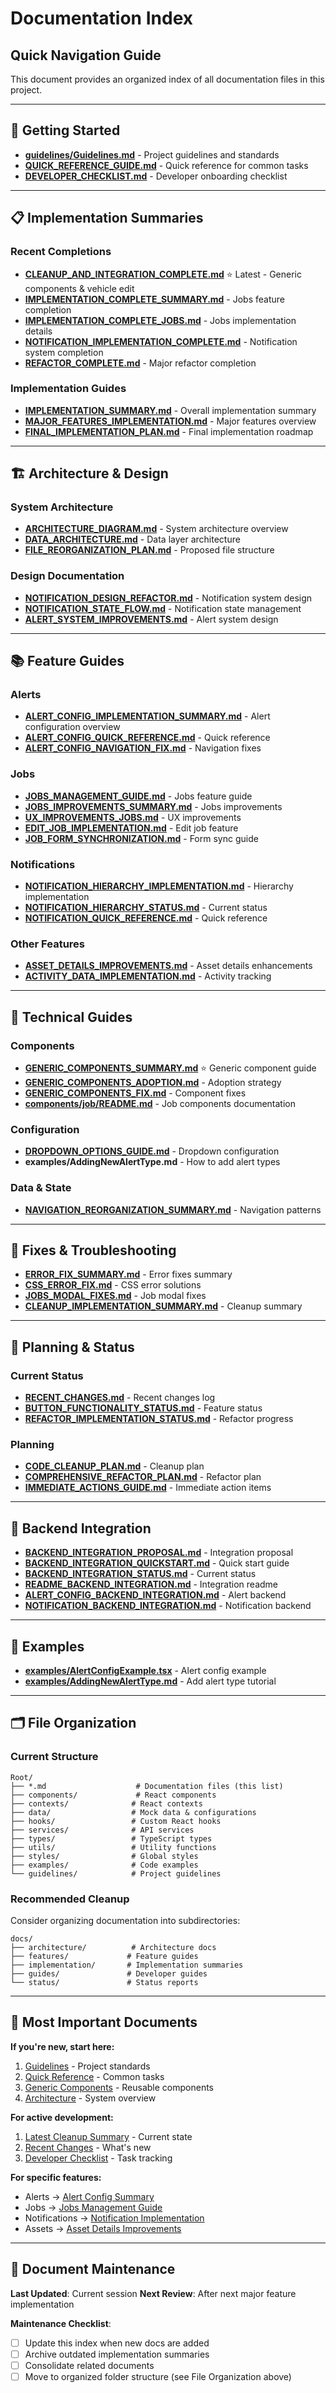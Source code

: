 # Documentation Index

## Quick Navigation Guide

This document provides an organized index of all documentation files in this project.

---

## 🚀 Getting Started

- **[guidelines/Guidelines.md](guidelines/Guidelines.md)** - Project guidelines and standards
- **[QUICK_REFERENCE_GUIDE.md](QUICK_REFERENCE_GUIDE.md)** - Quick reference for common tasks
- **[DEVELOPER_CHECKLIST.md](DEVELOPER_CHECKLIST.md)** - Developer onboarding checklist

---

## 📋 Implementation Summaries

### Recent Completions
- **[CLEANUP_AND_INTEGRATION_COMPLETE.md](CLEANUP_AND_INTEGRATION_COMPLETE.md)** ⭐ Latest - Generic components & vehicle edit
- **[IMPLEMENTATION_COMPLETE_SUMMARY.md](IMPLEMENTATION_COMPLETE_SUMMARY.md)** - Jobs feature completion
- **[IMPLEMENTATION_COMPLETE_JOBS.md](IMPLEMENTATION_COMPLETE_JOBS.md)** - Jobs implementation details
- **[NOTIFICATION_IMPLEMENTATION_COMPLETE.md](NOTIFICATION_IMPLEMENTATION_COMPLETE.md)** - Notification system completion
- **[REFACTOR_COMPLETE.md](REFACTOR_COMPLETE.md)** - Major refactor completion

### Implementation Guides
- **[IMPLEMENTATION_SUMMARY.md](IMPLEMENTATION_SUMMARY.md)** - Overall implementation summary
- **[MAJOR_FEATURES_IMPLEMENTATION.md](MAJOR_FEATURES_IMPLEMENTATION.md)** - Major features overview
- **[FINAL_IMPLEMENTATION_PLAN.md](FINAL_IMPLEMENTATION_PLAN.md)** - Final implementation roadmap

---

## 🏗️ Architecture & Design

### System Architecture
- **[ARCHITECTURE_DIAGRAM.md](ARCHITECTURE_DIAGRAM.md)** - System architecture overview
- **[DATA_ARCHITECTURE.md](DATA_ARCHITECTURE.md)** - Data layer architecture
- **[FILE_REORGANIZATION_PLAN.md](FILE_REORGANIZATION_PLAN.md)** - Proposed file structure

### Design Documentation
- **[NOTIFICATION_DESIGN_REFACTOR.md](NOTIFICATION_DESIGN_REFACTOR.md)** - Notification system design
- **[NOTIFICATION_STATE_FLOW.md](NOTIFICATION_STATE_FLOW.md)** - Notification state management
- **[ALERT_SYSTEM_IMPROVEMENTS.md](ALERT_SYSTEM_IMPROVEMENTS.md)** - Alert system design

---

## 📚 Feature Guides

### Alerts
- **[ALERT_CONFIG_IMPLEMENTATION_SUMMARY.md](ALERT_CONFIG_IMPLEMENTATION_SUMMARY.md)** - Alert configuration overview
- **[ALERT_CONFIG_QUICK_REFERENCE.md](ALERT_CONFIG_QUICK_REFERENCE.md)** - Quick reference
- **[ALERT_CONFIG_NAVIGATION_FIX.md](ALERT_CONFIG_NAVIGATION_FIX.md)** - Navigation fixes

### Jobs
- **[JOBS_MANAGEMENT_GUIDE.md](JOBS_MANAGEMENT_GUIDE.md)** - Jobs feature guide
- **[JOBS_IMPROVEMENTS_SUMMARY.md](JOBS_IMPROVEMENTS_SUMMARY.md)** - Jobs improvements
- **[UX_IMPROVEMENTS_JOBS.md](UX_IMPROVEMENTS_JOBS.md)** - UX improvements
- **[EDIT_JOB_IMPLEMENTATION.md](EDIT_JOB_IMPLEMENTATION.md)** - Edit job feature
- **[JOB_FORM_SYNCHRONIZATION.md](JOB_FORM_SYNCHRONIZATION.md)** - Form sync guide

### Notifications
- **[NOTIFICATION_HIERARCHY_IMPLEMENTATION.md](NOTIFICATION_HIERARCHY_IMPLEMENTATION.md)** - Hierarchy implementation
- **[NOTIFICATION_HIERARCHY_STATUS.md](NOTIFICATION_HIERARCHY_STATUS.md)** - Current status
- **[NOTIFICATION_QUICK_REFERENCE.md](NOTIFICATION_QUICK_REFERENCE.md)** - Quick reference

### Other Features
- **[ASSET_DETAILS_IMPROVEMENTS.md](ASSET_DETAILS_IMPROVEMENTS.md)** - Asset details enhancements
- **[ACTIVITY_DATA_IMPLEMENTATION.md](ACTIVITY_DATA_IMPLEMENTATION.md)** - Activity tracking

---

## 🔧 Technical Guides

### Components
- **[GENERIC_COMPONENTS_SUMMARY.md](GENERIC_COMPONENTS_SUMMARY.md)** ⭐ Generic component guide
- **[GENERIC_COMPONENTS_ADOPTION.md](GENERIC_COMPONENTS_ADOPTION.md)** - Adoption strategy
- **[GENERIC_COMPONENTS_FIX.md](GENERIC_COMPONENTS_FIX.md)** - Component fixes
- **[components/job/README.md](components/job/README.md)** - Job components documentation

### Configuration
- **[DROPDOWN_OPTIONS_GUIDE.md](DROPDOWN_OPTIONS_GUIDE.md)** - Dropdown configuration
- **examples/AddingNewAlertType.md** - How to add alert types

### Data & State
- **[NAVIGATION_REORGANIZATION_SUMMARY.md](NAVIGATION_REORGANIZATION_SUMMARY.md)** - Navigation patterns

---

## 🐛 Fixes & Troubleshooting

- **[ERROR_FIX_SUMMARY.md](ERROR_FIX_SUMMARY.md)** - Error fixes summary
- **[CSS_ERROR_FIX.md](CSS_ERROR_FIX.md)** - CSS error solutions
- **[JOBS_MODAL_FIXES.md](JOBS_MODAL_FIXES.md)** - Job modal fixes
- **[CLEANUP_IMPLEMENTATION_SUMMARY.md](CLEANUP_IMPLEMENTATION_SUMMARY.md)** - Cleanup summary

---

## 📝 Planning & Status

### Current Status
- **[RECENT_CHANGES.md](RECENT_CHANGES.md)** - Recent changes log
- **[BUTTON_FUNCTIONALITY_STATUS.md](BUTTON_FUNCTIONALITY_STATUS.md)** - Feature status
- **[REFACTOR_IMPLEMENTATION_STATUS.md](REFACTOR_IMPLEMENTATION_STATUS.md)** - Refactor progress

### Planning
- **[CODE_CLEANUP_PLAN.md](CODE_CLEANUP_PLAN.md)** - Cleanup plan
- **[COMPREHENSIVE_REFACTOR_PLAN.md](COMPREHENSIVE_REFACTOR_PLAN.md)** - Refactor plan
- **[IMMEDIATE_ACTIONS_GUIDE.md](IMMEDIATE_ACTIONS_GUIDE.md)** - Immediate action items

---

## 🔌 Backend Integration

- **[BACKEND_INTEGRATION_PROPOSAL.md](BACKEND_INTEGRATION_PROPOSAL.md)** - Integration proposal
- **[BACKEND_INTEGRATION_QUICKSTART.md](BACKEND_INTEGRATION_QUICKSTART.md)** - Quick start guide
- **[BACKEND_INTEGRATION_STATUS.md](BACKEND_INTEGRATION_STATUS.md)** - Current status
- **[README_BACKEND_INTEGRATION.md](README_BACKEND_INTEGRATION.md)** - Integration readme
- **[ALERT_CONFIG_BACKEND_INTEGRATION.md](ALERT_CONFIG_BACKEND_INTEGRATION.md)** - Alert backend
- **[NOTIFICATION_BACKEND_INTEGRATION.md](NOTIFICATION_BACKEND_INTEGRATION.md)** - Notification backend

---

## 📖 Examples

- **[examples/AlertConfigExample.tsx](examples/AlertConfigExample.tsx)** - Alert config example
- **[examples/AddingNewAlertType.md](examples/AddingNewAlertType.md)** - Add alert type tutorial

---

## 🗂️ File Organization

### Current Structure
```
Root/
├── *.md                    # Documentation files (this list)
├── components/             # React components
├── contexts/              # React contexts
├── data/                  # Mock data & configurations
├── hooks/                 # Custom React hooks
├── services/              # API services
├── types/                 # TypeScript types
├── utils/                 # Utility functions
├── styles/                # Global styles
├── examples/              # Code examples
└── guidelines/            # Project guidelines
```

### Recommended Cleanup
Consider organizing documentation into subdirectories:
```
docs/
├── architecture/          # Architecture docs
├── features/             # Feature guides
├── implementation/       # Implementation summaries
├── guides/               # Developer guides
└── status/               # Status reports
```

---

## 📌 Most Important Documents

**If you're new, start here:**
1. [Guidelines](guidelines/Guidelines.md) - Project standards
2. [Quick Reference](QUICK_REFERENCE_GUIDE.md) - Common tasks
3. [Generic Components](GENERIC_COMPONENTS_SUMMARY.md) - Reusable components
4. [Architecture](ARCHITECTURE_DIAGRAM.md) - System overview

**For active development:**
1. [Latest Cleanup Summary](CLEANUP_AND_INTEGRATION_COMPLETE.md) - Current state
2. [Recent Changes](RECENT_CHANGES.md) - What's new
3. [Developer Checklist](DEVELOPER_CHECKLIST.md) - Task tracking

**For specific features:**
- Alerts → [Alert Config Summary](ALERT_CONFIG_IMPLEMENTATION_SUMMARY.md)
- Jobs → [Jobs Management Guide](JOBS_MANAGEMENT_GUIDE.md)
- Notifications → [Notification Implementation](NOTIFICATION_IMPLEMENTATION_COMPLETE.md)
- Assets → [Asset Details Improvements](ASSET_DETAILS_IMPROVEMENTS.md)

---

## 🔄 Document Maintenance

**Last Updated**: Current session
**Next Review**: After next major feature implementation

**Maintenance Checklist**:
- [ ] Update this index when new docs are added
- [ ] Archive outdated implementation summaries
- [ ] Consolidate related documents
- [ ] Move to organized folder structure (see File Organization above)

